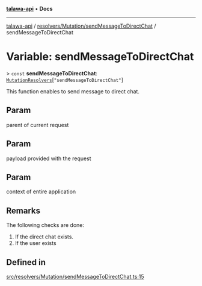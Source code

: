 [**talawa-api**](../../../../README.md) • **Docs**

***

[talawa-api](../../../../modules.md) / [resolvers/Mutation/sendMessageToDirectChat](../README.md) / sendMessageToDirectChat

# Variable: sendMessageToDirectChat

\> `const` **sendMessageToDirectChat**: [`MutationResolvers`](../../../../types/generatedGraphQLTypes/type-aliases/MutationResolvers.md)\[`"sendMessageToDirectChat"`\]

This function enables to send message to direct chat.

## Param

parent of current request

## Param

payload provided with the request

## Param

context of entire application

## Remarks

The following checks are done:
1. If the direct chat exists.
2. If the user exists

## Defined in

[src/resolvers/Mutation/sendMessageToDirectChat.ts:15](https://github.com/PalisadoesFoundation/talawa-api/blob/7fc9f13527dc6ead651f268e58527dcc279b95bc/src/resolvers/Mutation/sendMessageToDirectChat.ts#L15)
